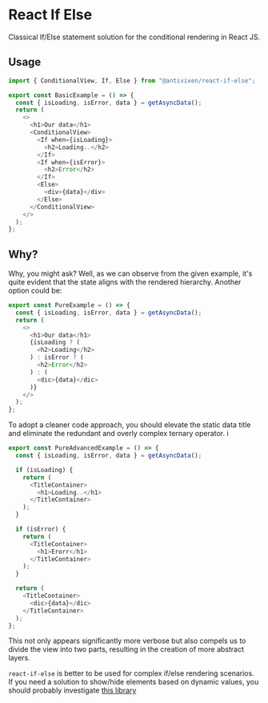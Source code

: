 # React If Else

Classical If/Else statement solution for the conditional rendering in React JS.

## Usage

```ts
import { ConditionalView, If, Else } from "@antivixen/react-if-else";

export const BasicExample = () => {
  const { isLoading, isError, data } = getAsyncData();
  return (
    <>
      <h1>Our data</h1>
      <ConditionalView>
        <If when={isLoading}>
          <h2>Loading..</h2>
        </If>
        <If when={isError}>
          <h2>Error</h2>
        </If>
        <Else>
          <div>{data}</div>
        </Else>
      </ConditionalView>
    </>
  );
};
```

## Why?

Why, you might ask? Well, as we can observe from the given example, it's quite evident that the state aligns with the rendered hierarchy. Another option could be:

```ts
export const PureExample = () => {
  const { isLoading, isError, data } = getAsyncData();
  return (
    <>
      <h1>Our data</h1>
      {isLoading ? (
        <h2>Loading</h2>
      ) : isError ? (
        <h2>Error</h2>
      ) : (
        <dic>{data}</dic>
      )}
    </>
  );
};
```

To adopt a cleaner code approach, you should elevate the static data title and eliminate the redundant and overly complex ternary operator.
i

```ts
export const PureAdvancedExample = () => {
  const { isLoading, isError, data } = getAsyncData();

  if (isLoading) {
    return (
      <TitleContainer>
        <h1>Loading..</h1>
      </TitleContainer>
    );
  }

  if (isError) {
    return (
      <TitleContainer>
        <h1>Erorr</h1>
      </TitleContainer>
    );
  }

  return (
    <TitleContainer>
      <dic>{data}</dic>
    </TitleContainer>
  );
};
```

This not only appears significantly more verbose but also compels us to divide the view into two parts, resulting in the creation of more abstract layers.

`react-if-else` is better to be used for complex if/else rendering scenarios. If you need a solution to show/hide elements based on dynamic values, you should probably investigate [this library](https://www.npmjs.com/package/@antivixen/react-show-case)
